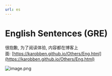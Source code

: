 ```yaml
---
url: es
---
```


# English Sentences (GRE)


很抱歉, 为了阅读体验, 内容都在博客上面: [https://karobben.github.io/Others/Eng.html](https://karobben.github.io/Others/Eng.html)

![image.png](https://cdn.nlark.com/yuque/0/2020/png/691897/1583501245146-b8b2ee75-0231-407f-b5f0-5efb54bda542.png#align=left&display=inline&height=765&name=image.png&originHeight=765&originWidth=373&size=93329&status=done&style=none&width=373)
